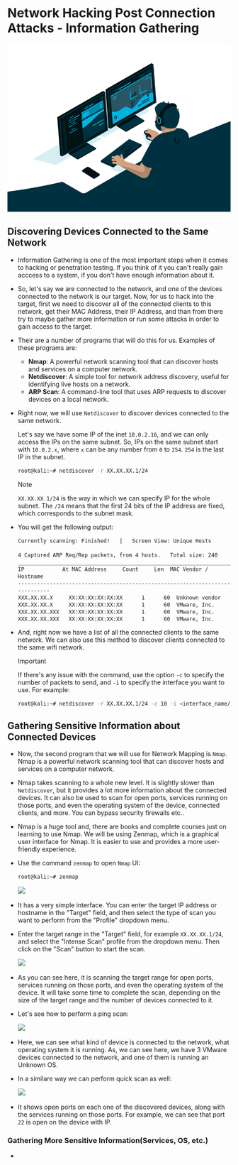 # Network Hacking Post Connection Attacks - Information Gathering

![](../imgs/212749447-bfb7e725-6987-49d9-ae85-2015e3e7cc41.gif)


## Discovering Devices Connected to the Same Network

- Information Gathering is one of the most important steps when it comes to hacking or penetration testing. If you think of it you can't really gain acccess to a system, if you don't have enough information about it.

- So, let's say we are connected to the network, and one of the devices connected to the network is our target. Now, for us to hack into the target, first we need to discover all of the connected clients to this network, get their MAC Address, their IP Address, and than from there try to maybe gather more information or run some attacks in order to gain access to the target.

- Their are a number of programs that will do this for us. Examples of these programs are:

  - **Nmap**: A powerful network scanning tool that can discover hosts and services on a computer network.
  - **Netdiscover**: A simple tool for network address discovery, useful for identifying live hosts on a network.
  - **ARP Scan**: A command-line tool that uses ARP requests to discover devices on a local network.

- Right now, we will use `Netdiscover` to discover devices connected to the same network.

  Let's say we have some IP of the inet `10.0.2.16`, and we can only access the IPs on the same subnet. So, IPs on the same subnet start with `10.0.2.x`, where `x` can be any number from `0` to `254`. `254` is the last IP in the subnet.

  ```bash
  root@kali:~# netdiscover -r XX.XX.XX.1/24
  ```

    > [!NOTE]
    > `XX.XX.XX.1/24` is the way in which we can specify IP for the whole subnet. The `/24` means that the first 24 bits of the IP address are fixed, which corresponds to the subnet mask.

- You will get the following output:

    ```
    Currently scanning: Finished!   |   Screen View: Unique Hosts                                                       
                                                                                                                        
    4 Captured ARP Req/Rep packets, from 4 hosts.   Total size: 240                                                     
    _____________________________________________________________________________
    IP            At MAC Address     Count     Len  MAC Vendor / Hostname      
    -----------------------------------------------------------------------------
    XXX.XX.XX.X     XX:XX:XX:XX:XX:XX      1      60  Unknown vendor                                                    
    XXX.XX.XX.X     XX:XX:XX:XX:XX:XX      1      60  VMware, Inc.                                                      
    XXX.XX.XX.XXX   XX:XX:XX:XX:XX:XX      1      60  VMware, Inc.                                                      
    XXX.XX.XX.XXX   XX:XX:XX:XX:XX:XX      1      60  VMware, Inc.                   
    ```

- And, right now we have a list of all the connected clients to the same network. We can also use this method to discover clients connected to the same wifi network.

  >[!IMPORTANT]
  > If there's any issue with the command, use the option `-c` to specify the number of packets to send, and `-i` to specify the interface you want to use. For example:

  ```bash
  root@kali:~# netdiscover -r XX.XX.XX.1/24 -c 10 -i <interface_name/>
  ```


## Gathering Sensitive Information about Connected Devices

- Now, the second program that we will use for Network Mapping is `Nmap`. Nmap is a powerful network scanning tool that can discover hosts and services on a computer network.

- Nmap takes scanning to a whole new level. It is slightly slower than `Netdiscover`, but it provides a lot more information about the connected devices. It can also be used to scan for open ports, services running on those ports, and even the operating system of the device, connected clients, and more. You can bypass security firewalls etc..

- Nmap is a huge tool and, there are books and complete courses just on learning to use Nmap. We will be using Zenmap, which is a graphical user interface for Nmap. It is easier to use and provides a more user-friendly experience.

- Use the command `zenmap` to open `Nmap` UI:

  ```bash
  root@kali:~# zenmap
  ```

  ![](../imgs/Screenshot%202025-08-09%20at%203.38.18 PM.png)

- It has a very simple interface. You can enter the target IP address or hostname in the "Target" field, and then select the type of scan you want to perform from the "Profile" dropdown menu.

- Enter the target range in the "Target" field, for example `XX.XX.XX.1/24`, and select the "Intense Scan" profile from the dropdown menu. Then click on the "Scan" button to start the scan.

  ![](../imgs/Screenshot%202025-08-09%20at%203.47.22 PM.png)

- As you can see here, it is scanning the target range for open ports, services running on those ports, and even the operating system of the device. It will take some time to complete the scan, depending on the size of the target range and the number of devices connected to it.

- Let's see how to perform a ping scan:

  ![](../imgs/Screenshot%202025-08-09%20at%203.56.13 PM.png)


- Here, we can see what kind of device is connected to the network, what operating system it is running. As, we can see here, we have 3 VMware devices connected to the network, and one of them is running an Unknown OS. 

- In a similare way we can perform quick scan as well:

  ![](../imgs/Screenshot%202025-08-09%20at%205.54.42 PM.png)

- It shows open ports on each one of the discovered devices, along with the services running on those ports. For example, we can see that port `22` is open on the device with IP.

### Gathering More Sensitive Information(Services, OS, etc.)

- 
